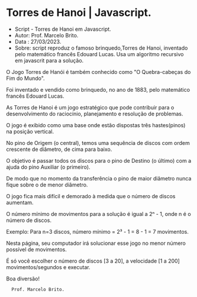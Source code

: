 # Torres de Hanoi | Javascript. 

* Script - Torres de Hanoi em Javascript.
* Autor: Prof. Marcelo Brito.
* Data : 27/03/2023.
* Sobre: script reproduz o famoso brinquedo,Torres de Hanoi, inventado pelo matemático francês Edouard Lucas. 
         Usa um algoritmo recursivo em javascrit para a solução.


 O Jogo Torres de Hanói é também conhecido como "O Quebra-cabeças do Fim do Mundo".
 
 Foi inventado e vendido como brinquedo, no ano de 1883, pelo matemático francês Edouard Lucas.
 
 As Torres de Hanoi é um jogo estratégico que pode contribuir para o desenvolvimento do raciocínio, planejamento e resolução de problemas. 
 
 O jogo é exibido como uma base onde estão dispostas três hastes(pinos) na posição vertical. 
 
 No pino de Origem (o central), temos uma sequência de discos com ordem crescente de diâmetro, de cima para baixo. 
 
 O objetivo é passar todos os discos para o pino de Destino (o último) com a ajuda do pino Auxiliar (o primeiro).
 
 De modo que no momento da transferência o pino de maior diâmetro nunca fique sobre o de menor diâmetro. 
 
 O jogo fica mais difícil e demorado à medida que o número de discos aumentam.
  
 O número mínimo de movimentos para a solução é igual a  2ⁿ - 1, onde n é o número de discos. 
 
 Exemplo: Para n=3 discos, número mínimo = 2³ - 1 = 8 - 1 = 7 movimentos.
 
 Nesta página, seu computador irá solucionar esse jogo no menor número possível de movimentos.
 
 É só você escolher o número de discos [3 a 20], a velocidade [1 a 200] movimentos/segundos e executar.
 
  Boa diversão! 
 
      Prof. Marcelo Brito.

